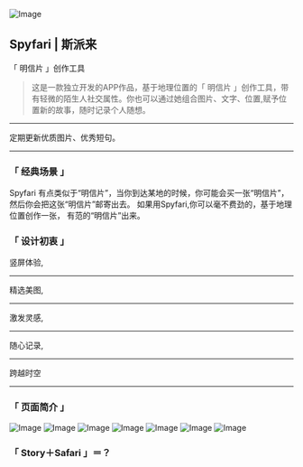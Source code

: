 ![Image](https://shadowcz007.github.io/Spyfari/logo.png)

## Spyfari | 斯派来

「 明信片 」创作工具 

> 这是一款独立开发的APP作品，基于地理位置的「 明信片 」创作工具，带有轻微的陌生人社交属性。你也可以通过她组合图片、文字、位置,赋予位置新的故事，随时记录个人随想。

***

定期更新优质图片、优秀短句。

***

### 「 经典场景 」
Spyfari 有点类似于“明信片”，当你到达某地的时候，你可能会买一张“明信片”，然后你会把这张“明信片”邮寄出去。
如果用Spyfari,你可以毫不费劲的，基于地理位置创作一张，
有范的“明信片”出来。

### 「 设计初衷 」
竖屏体验,

***

精选美图,

***

激发灵感,

***

随心记录,

***

跨越时空

***

### 「 页面简介 」
![Image](https://shadowcz007.github.io/Spyfari/tip1.png)
![Image](https://shadowcz007.github.io/Spyfari/tip2.png)
![Image](https://shadowcz007.github.io/Spyfari/tip3.png)
![Image](https://shadowcz007.github.io/Spyfari/tip4.png)
![Image](https://shadowcz007.github.io/Spyfari/tip5.png)
![Image](https://shadowcz007.github.io/Spyfari/tip6.png)
![Image](https://shadowcz007.github.io/Spyfari/tip7.png)

### 「 Story＋Safari 」＝？
